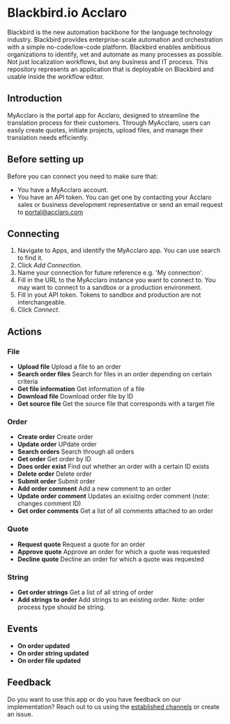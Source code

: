 # Blackbird.io Acclaro

Blackbird is the new automation backbone for the language technology industry. Blackbird provides enterprise-scale automation and orchestration with a simple no-code/low-code platform. Blackbird enables ambitious organizations to identify, vet and automate as many processes as possible. Not just localization workflows, but any business and IT process. This repository represents an application that is deployable on Blackbird and usable inside the workflow editor.

## Introduction

<!-- begin docs -->

MyAcclaro is the portal app for Acclaro, designed to streamline the translation process for their customers. Through MyAcclaro, users can easily create quotes, initiate projects, upload files, and manage their translation needs efficiently.

## Before setting up

Before you can connect you need to make sure that:

- You have a MyAcclaro account.
- You have an API token. You can get one by contacting your Acclaro sales or business development representative or send an email request to portal@acclaro.com

## Connecting

1. Navigate to Apps, and identify the MyAcclaro app. You can use search to find it.
2. Click _Add Connection_.
3. Name your connection for future reference e.g. 'My connection'.
4. Fill in the URL to the MyAcclaro instance you want to connect to. You may want to connect to a sandbox or a production environment.
5. Fill in yout API token. Tokens to sandbox and production are not interchangeable.
7. Click _Connect_.

## Actions

###  File

- **Upload file** Upload a file to an order
- **Search order files** Search for files in an order depending on certain criteria
- **Get file information** Get information of a file
- **Download file** Download order file by ID
- **Get source file** Get the source file that corresponds with a target file

###  Order

- **Create order** Create order
- **Update order** UPdate order
- **Search orders** Search through all orders
- **Get order** Get order by ID
- **Does order exist** Find out whether an order with a certain ID exists
- **Delete order** Delete order
- **Submit order** Submit order
- **Add order comment** Add a new comment to an order
- **Update order comment** Updates an exisitng order comment (note: changes comment ID)
- **Get order comments** Get a list of all comments attached to an order

###  Quote

- **Request quote** Request a quote for an order
- **Approve quote** Approve an order for which a quote was requested
- **Decline quote** Decline an order for which a quote was requested

###  String

- **Get order strings** Get a list of all string of order
- **Add strings to order** Add strings to an existing order. Note: order process type should be string.

## Events

- **On order updated**
- **On order string updated**
- **On order file updated**

## Feedback

Do you want to use this app or do you have feedback on our implementation? Reach out to us using the [established channels](https://www.blackbird.io/) or create an issue.

<!-- end docs -->
